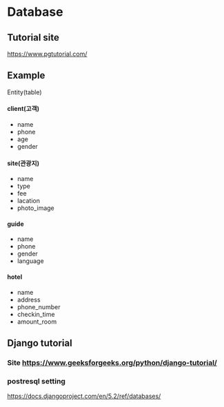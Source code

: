 # Database
## Tutorial site
https://www.pgtutorial.com/

## Example
Entity(table)

#### client(고객)
* name
* phone
* age
* gender

#### site(관광지)
* name
* type
* fee
* lacation
* photo_image

#### guide
* name
* phone
* gender
* language

#### hotel
* name
* address
* phone_number
* checkin_time
* amount_room

## Django tutorial
### Site https://www.geeksforgeeks.org/python/django-tutorial/
### postresql setting
https://docs.djangoproject.com/en/5.2/ref/databases/

